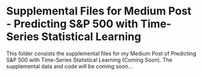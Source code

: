 # Supplemental Files for Medium Post - Predicting S&P 500 with Time-Series Statistical Learning

This folder consists the supplemental files for my Medium Post of <a hred="">Predicting S&P 500 with Time-Series Statistical Learning (Coming Soon)</a>. The supplemental data and code will be coming soon...